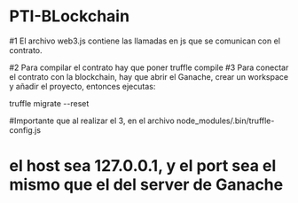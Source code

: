 # PTI-BLockchain

#1 El archivo web3.js contiene las llamadas en js que se comunican con el contrato.

#2 Para compilar el contrato hay que poner truffle compile
#3 Para conectar el contrato con la blockchain, hay que abrir el Ganache, crear un workspace y añadir el proyecto, entonces ejecutas:

  truffle migrate --reset
  
  #Importante que al realizar el 3, en el archivo node_modules/.bin/truffle-config.js 
  # el host sea 127.0.0.1, y el port sea el mismo que el del server de Ganache

